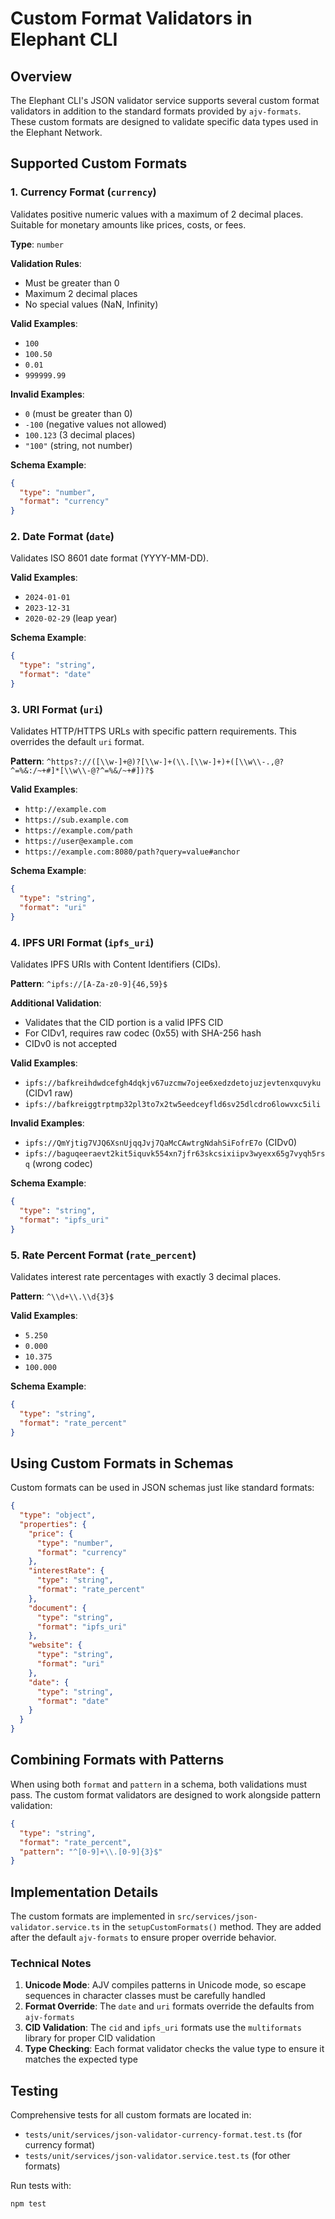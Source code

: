 # Custom Format Validators in Elephant CLI

## Overview

The Elephant CLI's JSON validator service supports several custom format validators in addition to the standard formats provided by `ajv-formats`. These custom formats are designed to validate specific data types used in the Elephant Network.

## Supported Custom Formats

### 1. Currency Format (`currency`)

Validates positive numeric values with a maximum of 2 decimal places. Suitable for monetary amounts like prices, costs, or fees.

**Type**: `number`

**Validation Rules**:

- Must be greater than 0
- Maximum 2 decimal places
- No special values (NaN, Infinity)

**Valid Examples**:

- `100`
- `100.50`
- `0.01`
- `999999.99`

**Invalid Examples**:

- `0` (must be greater than 0)
- `-100` (negative values not allowed)
- `100.123` (3 decimal places)
- `"100"` (string, not number)

**Schema Example**:

```json
{
  "type": "number",
  "format": "currency"
}
```

### 2. Date Format (`date`)

Validates ISO 8601 date format (YYYY-MM-DD).

**Valid Examples**:

- `2024-01-01`
- `2023-12-31`
- `2020-02-29` (leap year)

**Schema Example**:

```json
{
  "type": "string",
  "format": "date"
}
```

### 3. URI Format (`uri`)

Validates HTTP/HTTPS URLs with specific pattern requirements. This overrides the default `uri` format.

**Pattern**: `^https?://([\\w-]+@)?[\\w-]+(\\.[\\w-]+)+([\\w\\-.,@?^=%&:/~+#]*[\\w\\-@?^=%&/~+#])?$`

**Valid Examples**:

- `http://example.com`
- `https://sub.example.com`
- `https://example.com/path`
- `https://user@example.com`
- `https://example.com:8080/path?query=value#anchor`

**Schema Example**:

```json
{
  "type": "string",
  "format": "uri"
}
```

### 4. IPFS URI Format (`ipfs_uri`)

Validates IPFS URIs with Content Identifiers (CIDs).

**Pattern**: `^ipfs://[A-Za-z0-9]{46,59}$`

**Additional Validation**:

- Validates that the CID portion is a valid IPFS CID
- For CIDv1, requires raw codec (0x55) with SHA-256 hash
- CIDv0 is not accepted

**Valid Examples**:

- `ipfs://bafkreihdwdcefgh4dqkjv67uzcmw7ojee6xedzdetojuzjevtenxquvyku` (CIDv1 raw)
- `ipfs://bafkreiggtrptmp32pl3to7x2tw5eedceyfld6sv25dlcdro6lowvxc5ili`

**Invalid Examples**:

- `ipfs://QmYjtig7VJQ6XsnUjqqJvj7QaMcCAwtrgNdahSiFofrE7o` (CIDv0)
- `ipfs://baguqeeraevt2kit5iquvk554xn7jfr63skcsixiipv3wyexx65g7vyqh5rsq` (wrong codec)

**Schema Example**:

```json
{
  "type": "string",
  "format": "ipfs_uri"
}
```

### 5. Rate Percent Format (`rate_percent`)

Validates interest rate percentages with exactly 3 decimal places.

**Pattern**: `^\\d+\\.\\d{3}$`

**Valid Examples**:

- `5.250`
- `0.000`
- `10.375`
- `100.000`

**Schema Example**:

```json
{
  "type": "string",
  "format": "rate_percent"
}
```

## Using Custom Formats in Schemas

Custom formats can be used in JSON schemas just like standard formats:

```json
{
  "type": "object",
  "properties": {
    "price": {
      "type": "number",
      "format": "currency"
    },
    "interestRate": {
      "type": "string",
      "format": "rate_percent"
    },
    "document": {
      "type": "string",
      "format": "ipfs_uri"
    },
    "website": {
      "type": "string",
      "format": "uri"
    },
    "date": {
      "type": "string",
      "format": "date"
    }
  }
}
```

## Combining Formats with Patterns

When using both `format` and `pattern` in a schema, both validations must pass. The custom format validators are designed to work alongside pattern validation:

```json
{
  "type": "string",
  "format": "rate_percent",
  "pattern": "^[0-9]+\\.[0-9]{3}$"
}
```

## Implementation Details

The custom formats are implemented in `src/services/json-validator.service.ts` in the `setupCustomFormats()` method. They are added after the default `ajv-formats` to ensure proper override behavior.

### Technical Notes

1. **Unicode Mode**: AJV compiles patterns in Unicode mode, so escape sequences in character classes must be carefully handled
2. **Format Override**: The `date` and `uri` formats override the defaults from `ajv-formats`
3. **CID Validation**: The `cid` and `ipfs_uri` formats use the `multiformats` library for proper CID validation
4. **Type Checking**: Each format validator checks the value type to ensure it matches the expected type

## Testing

Comprehensive tests for all custom formats are located in:

- `tests/unit/services/json-validator-currency-format.test.ts` (for currency format)
- `tests/unit/services/json-validator.service.test.ts` (for other formats)

Run tests with:

```bash
npm test
```